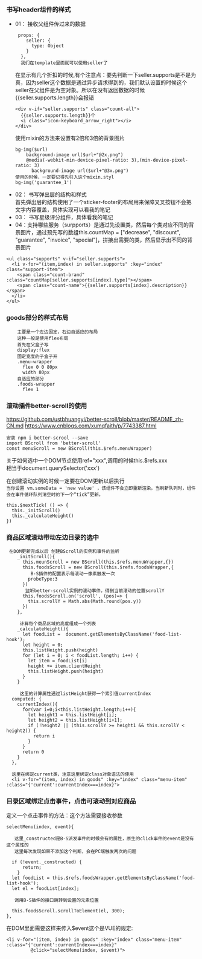 ### 书写header组件的样式

- 01：
    接收父组件传过来的数据  
    ```
     props: {
        seller: {
          type: Object
        }
      },
      我们在template里面就可以使用seller了
    ```
    在显示有几个折扣的时候,有个注意点：要先判断一下seller.supports是不是为真，因为seller这个数据是通过异步请求得到的，我们默认设置的时候这个seller在父组件是为空对象。所以在没有返回数据的时候 {{seller.supports.length}}会报错
    ```
    <div v-if="seller.supports" class="count-all">
      {{seller.supports.length}}个
      <i class="icon-keyboard_arrow_right"></i>
    </div>
    
    ```
    使用mixin的方法来设置有2倍和3倍的背景图片
    ```
    bg-img($url)
        background-image url($url+"@2x.png")
        @media(-webkit-min-device-pixel-ratio: 3),(min-device-pixel-ratio: 3) 
          background-image url($url+"@3x.png")   
    使用的时候，一定要记得先引入这个mixin.styl
    bg-img('guarantee_1')
    ```
- 02： 书写弹出层的结构和样式  
    首先弹出层的结构使用了一个sticker-footer的布局用来保障叉叉按钮不会把文字内容覆盖，具体实现可以看我的笔记  
- 03： 书写星级评分组件，具体看我的笔记
- 04：支持哪些服务（surpports）是通过先设置类，然后每个类对应不同的背景图片，通过预先写的数组this.countMap = ["decrease", "discount", "guarantee", "invoice", "special"]，拼接出需要的类，然后显示出不同的背景图片
```
<ul class="supports" v-if="seller.supports">
  <li v-for="(item,index) in seller.supports" :key="index" class="support-item">
    <span class="count-brand" :class="countMap[seller.supports[index].type]"></span>
    <span class="count-name">{{seller.supports[index].description}}</span>
  </li>
</ul> 
```
### goods部分的样式布局
```
    主要是一个左边固定，右边自适应的布局  
    这种一般是使用flex布局  
    首先在父盒子写  
    display:flex  
    固定宽度的子盒子开  
    .menu-wrapper
      flex 0 0 80px
      width 80px  
    自适应的部分  
    .foods-wrapper
      flex 1
```
### 滚动插件better-scroll的使用
https://github.com/ustbhuangyi/better-scroll/blob/master/README_zh-CN.md
https://www.cnblogs.com/xumqfaith/p/7743387.html  

```
安装 npm i better-scrool --save  
import BScroll from 'better-scroll'  
const menuScroll = new BScroll(this.$refs.menuWrapper)
```
关于如何选中一个DOM节点使用ref="xxx",调用的时候this.$refs.xxx  
相当于document.querySelector('xxx')


在创建滚动实例的时候一定要在DOM更新以后执行  
`当你设置 vm.someData = 'new value' ，该组件不会立即重新渲染。当刷新队列时，组件会在事件循环队列清空时的下一个“tick”更新。`
```
this.$nextTick( () => {
  this._initScroll()
  this._calculateHeight()
})
```
### 商品区域滚动带动左边目录的选中
```
 在DOM更新完成以后 创建BScroll的实例和事件的监听
    _initScroll(){
      this.meunScroll = new BScroll(this.$refs.menuWrapper,{})
      this.foodsScroll = new BScroll(this.$refs.foodsWrapper,{
         B-S插件的配置表示每滚动一像素触发一次
        probeType:3 
      })
       监听better-scroll实例的滚动事件，得到当前滚动的位置scrollY
      this.foodsScroll.on('scroll', (pos)=> {
        this.scrollY = Math.abs(Math.round(pos.y))
      })
    },
    
     计算每个商品区域的高度组成一个列表
    _calculateHeight(){
      let foodList =  document.getElementsByClassName('food-list-hook');
      let height = 0;
      this.listHeight.push(height)
      for (let i = 0; i < foodList.length; i++) {
        let item = foodList[i]
        height += item.clientHeight
        this.listHeight.push(height)
      }
    }
    
     这里的计算属性通过listHeight获得一个索引值currentIndex
  computed: {
    currentIndex(){
      for(var i=0;i<this.listHeight.length;i++){
        let height1 = this.listHeight[i];
        let height2 = this.listHeight[i+1];
        if (!height2 || (this.scrollY >= height1 && this.scrollY < height2)) {
          return i
        }
      }
      return 0
    }
  },
  
  这里在绑定current类，注意这里绑定class对象语法的使用
  <li v-for="(item, index) in goods" :key="index" class="menu-item" :class="{'current':currentIndex===index}">
```
### 目录区域绑定点击事件，点击可滚动到对应商品
定义一个点击事件的方法：这个方法需要接收参数  
```
selectMenu(index, event){

   这里_constructed是B-S派发事件的时候会有的属性，原生的click事件的event是没有这个属性的
   这里每次发现如果不添加这个判断，会在PC端触发两次的问题
   
  if (!event._constructed) {
      return;
    }
  let foodList = this.$refs.foodsWrapper.getElementsByClassName('food-list-hook');
  let el = foodList[index];
  
   调用B-S插件的接口跳转到设置的元素位置
   
  this.foodsScroll.scrollToElement(el, 300);
},
```
在DOM里面需要这样来传入$event这个是VUE的规定:  

```
<li v-for="(item, index) in goods" :key="index" class="menu-item" :class="{'current':currentIndex===index}"
         @click="selectMenu(index, $event)">
```